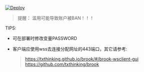 [![Deploy](https://www.herokucdn.com/deploy/button.png)](https://dashboard.heroku.com/new?template=https://github.com/sjz123321/brook-1)  
  
> 提醒： 滥用可能导致账户被BAN！！！  

TIPS:
* 可在部署时修改变量PASSWORD
  
* 客户端应使用wss去连接分配网址的443端口，其它请参考:  
  > https://txthinking.github.io/brook/#/brook-wsclient-gui  
  > https://github.com/txthinking/brook  
